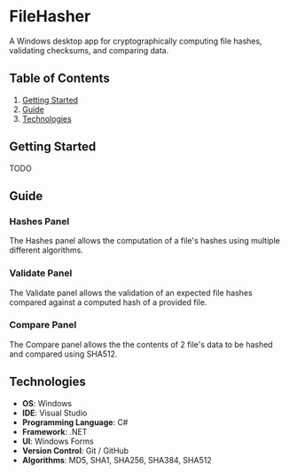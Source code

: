 # FileHasher

A Windows desktop app for cryptographically computing file hashes, validating checksums, and comparing data.

## Table of Contents

1. [Getting Started](#getting-started)
2. [Guide](#guide)
3. [Technologies](#technologies)

## Getting Started

TODO

## Guide

### Hashes Panel

The Hashes panel allows the computation of a file's hashes using multiple different algorithms.

### Validate Panel

The Validate panel allows the validation of an expected file hashes compared against a computed hash of a provided file.

### Compare Panel

The Compare panel allows the the contents of 2 file's data to be hashed and compared using SHA512.

## Technologies

- **OS**: Windows
- **IDE**: Visual Studio
- **Programming Language**: C#
- **Framework**: .NET
- **UI**: Windows Forms
- **Version Control**: Git / GitHub
- **Algorithms**: MD5, SHA1, SHA256, SHA384, SHA512
